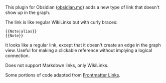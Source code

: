 This plugin for Obsidian ([obsidian.md](https://obsidian.md/)) adds a new type of link that doesn't show up in the graph.

The link is like regular WikiLinks but with curly braces:

```
{{Note|alias}}
{{Note}}
```

It looks like a regular link, except that it doesn't create an edge in the graph view. Useful for making a clickable reference without implying a logical connection.

Does not support Markdown links, only WikiLinks.

Some portions of code adapted from [Frontmatter Links](https://github.com/Trikzon/obsidian-frontmatter-links).
